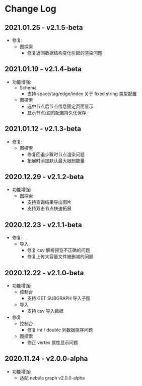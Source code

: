 # Change Log

## 2021.01.25 - v2.1.5-beta
- 修复:
  - 图探索
    - 修复返回数据结构变化引起的渲染问题

## 2021.01.19 - v2.1.4-beta
- 功能增强:
  - Schema
    - 支持 space/tag/edge/index 关于 fixed string 类型配置
  - 图探索
    - 选中节点后节点信息固定页面显示
    - 显示节点/边的配置持久化保存


## 2021.01.12 - v2.1.3-beta
- 修复:
  - 图探索
    - 修复回退步骤时节点渲染问题
    - 拓展时添加默认最大限制数量

## 2020.12.29 - v2.1.2-beta
- 功能增强:
  - 图探索
    - 支持查询结果导出图片
    - 支持双击节点快速拓展

## 2020.12.23 - v2.1.1-beta
- 修复:
  - 导入
    - 修复 csv 解析预览不正确的问题
    - 修复上传大容量文件被删减的问题

## 2020.12.22 - v2.1.0-beta
- 功能增强:
  - 控制台
    - 支持 GET SUBGRAPH 导入子图
  - 导入
    - 支持 csv 导入数据
- 修复
  - 控制台
    - 修复 int / double 列数据排序问题
  - 图探索 
    - 修正 vertex 属性显示问题

## 2020.11.24 - v2.0.0-alpha
- 功能增强:
  - 适配 nebula graph v2.0.0-alpha
